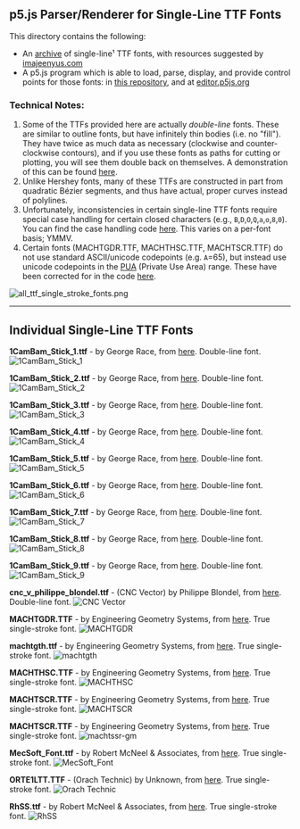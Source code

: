 ## p5.js Parser/Renderer for Single-Line TTF Fonts

This directory contains the following: 

* An [archive](single_stroke_ttf_fonts/) of single-line¹ TTF fonts, with resources suggested by [imajeenyus.com](http://www.imajeenyus.com/computer/20150110_single_line_fonts/index.shtml)
* A p5.js program which is able to load, parse, display, and provide control points for those fonts: in [this repository](sketch.js), and at [editor.p5js.org](https://editor.p5js.org/golan/sketches/7kMYzCpfM)

### Technical Notes: 

1. Some of the TTFs provided here are actually *double-line* fonts. These are similar to outline fonts, but have infinitely thin bodies (i.e. no "fill"). They have twice as much data as necessary (clockwise and counter-clockwise contours), and if you use these fonts as paths for cutting or plotting, you will see them double back on themselves. A demonstration of this can be found [here](https://editor.p5js.org/golan/sketches/WULnyBSQ5).
2. Unlike Hershey fonts, many of these TTFs are constructed in part from quadratic Bézier segments, and thus have actual, proper curves instead of polylines. 
3. Unfortunately, inconsistencies in certain single-line TTF fonts require special case handling for certain closed characters (e.g., `B`,`D`,`O`,`Q`,`a`,`o`,`8`,`0`). You can find the case handling code [here](sketch.js#L146). This varies on a per-font basis; YMMV.
4. Certain fonts (MACHTGDR.TTF, MACHTHSC.TTF, MACHTSCR.TTF) do not use standard ASCII/unicode codepoints (e.g. `A`=65), but instead use unicode codepoints in the [PUA](https://en.wikipedia.org/wiki/Private_Use_Areas) (Private Use Area) range. These have been corrected for in the code [here](sketch.js#L84).



![all_ttf_single_stroke_fonts.png](img/all_ttf_single_stroke_fonts.png)

---

## Individual Single-Line TTF Fonts

**1CamBam_Stick_1.ttf** - by George Race, from [here](https://www.ofitselfso.com/MiscNotes/CAMBamStickFonts.php). Double-line font.
![1CamBam_Stick_1](img/1CamBam_Stick_1.ttf_demo.png)

**1CamBam_Stick_2.ttf** - by George Race, from [here](https://www.ofitselfso.com/MiscNotes/CAMBamStickFonts.php). Double-line font.![1CamBam_Stick_2](img/1CamBam_Stick_2.ttf_demo.png)

**1CamBam_Stick_3.ttf** - by George Race, from [here](https://www.ofitselfso.com/MiscNotes/CAMBamStickFonts.php). Double-line font.![1CamBam_Stick_3](img/1CamBam_Stick_3.ttf_demo.png)

**1CamBam_Stick_4.ttf** - by George Race, from [here](https://www.ofitselfso.com/MiscNotes/CAMBamStickFonts.php). Double-line font.![1CamBam_Stick_4](img/1CamBam_Stick_4.ttf_demo.png)

**1CamBam_Stick_5.ttf** - by George Race, from [here](https://www.ofitselfso.com/MiscNotes/CAMBamStickFonts.php). Double-line font.![1CamBam_Stick_5](img/1CamBam_Stick_5.ttf_demo.png)

**1CamBam_Stick_6.ttf** - by George Race, from [here](https://www.ofitselfso.com/MiscNotes/CAMBamStickFonts.php). Double-line font.![1CamBam_Stick_6](img/1CamBam_Stick_6.ttf_demo.png)

**1CamBam_Stick_7.ttf** - by George Race, from [here](https://www.ofitselfso.com/MiscNotes/CAMBamStickFonts.php). Double-line font.![1CamBam_Stick_7](img/1CamBam_Stick_7.ttf_demo.png)

**1CamBam_Stick_8.ttf** - by George Race, from [here](https://www.ofitselfso.com/MiscNotes/CAMBamStickFonts.php). Double-line font.![1CamBam_Stick_8](img/1CamBam_Stick_8.ttf_demo.png)

**1CamBam_Stick_9.ttf** - by George Race, from [here](https://www.ofitselfso.com/MiscNotes/CAMBamStickFonts.php). Double-line font.![1CamBam_Stick_9](img/1CamBam_Stick_9.ttf_demo.png)

**cnc_v_philippe_blondel.ttf** - (CNC Vector) by Philippe Blondel, from [here](https://web.archive.org/web/20190326082508/http://philing.net/fonts.html). Double-line font.![CNC Vector](img/cnc_v_philippe_blondel.ttf_demo.png)

**MACHTGDR.TTF** - by Engineering Geometry Systems, from [here](http://www.imajeenyus.com/computer/20150110_single_line_fonts/machine_tool_font.zip). True single-stroke font.![MACHTGDR](img/MACHTGDR.TTF_demo.png)

**machtgth.ttf** - by Engineering Geometry Systems, from [here](http://www.imajeenyus.com/computer/20150110_single_line_fonts/machine_tool_font.zip). True single-stroke font. ![machtgth](img/machtgth.ttf_demo.png)

**MACHTHSC.TTF** - by Engineering Geometry Systems, from [here](http://www.imajeenyus.com/computer/20150110_single_line_fonts/machine_tool_font.zip). True single-stroke font.![MACHTHSC](img/MACHTHSC.TTF_demo.png)

**MACHTSCR.TTF** - by Engineering Geometry Systems, from [here](http://www.imajeenyus.com/computer/20150110_single_line_fonts/machine_tool_font.zip). True single-stroke font.![MACHTSCR](img/MACHTSCR.TTF_demo.png)

**MACHTSCR.TTF** - by Engineering Geometry Systems, from [here](http://www.imajeenyus.com/computer/20150110_single_line_fonts/machine_tool_font.zip). True single-stroke font.![machtssr-gm](img/machtssr-gm.ttf_demo.png)

**MecSoft_Font.ttf** - by Robert McNeel & Associates, from [here](https://wiki.mcneel.com/rhino/engravingfonts). True single-stroke font. ![MecSoft_Font](img/MecSoft_Font.ttf_demo.png)

**ORTE1LTT.TTF** - (Orach Technic) by Unknown, from [here](https://graviranje.rs/Engraving_PORTAL/fonts/One_Line_Fonts.htm). True single-stroke font. ![Orach Technic](img/ORTE1LTT.TTF_demo.png)

**RhSS.ttf** - by Robert McNeel & Associates, from [here](https://discourse.mcneel.com/t/wish-list-item-single-stroke-font/10467/9). True single-stroke font. ![RhSS](img/RhSS.ttf_demo.png)



